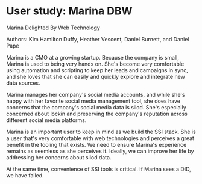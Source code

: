 # User study: Marina DBW

Marina Delighted By Web Technology

Authors: Kim Hamilton Duffy, Heather Vescent, Daniel Burnett, and Daniel Pape

Marina is a CMO at a growing startup. Because the company is small, Marina is used to being very hands on. She's become very comfortable using automation and scripting to keep her leads and campaigns in sync, and she loves that she can easily and quickly explore and integrate new data sources.

Marina manages her company's social media accounts, and while she's happy with her favorite social media management tool, she does have concerns that the company's social media data is silod. She's especially concerned about lockin and preserving the company's reputation across different social media platforms.

Marina is an important user to keep in mind as we build the SSI stack. She is a user that's very comfortable with web technologies and perceives a great benefit in the tooling that exists. We need to ensure Marina's experience remains as seemless as she perceives it. Ideally, we can improve her life by addressing her concerns about silod data.

At the same time, convenience of SSI tools is critical. If Marina sees a DID, we have failed.
